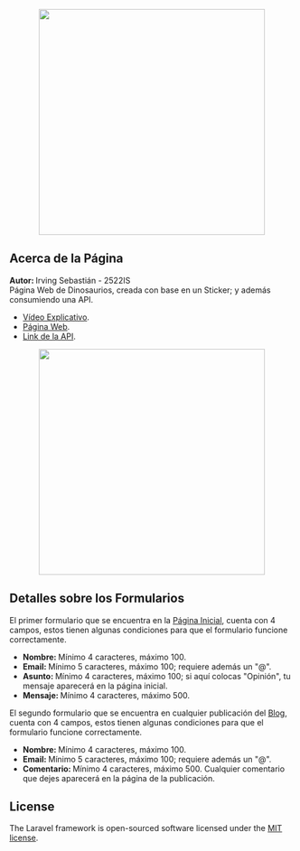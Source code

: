 <p align="center"><a href="https://laravel.com" target="_blank"><img src="https://raw.githubusercontent.com/laravel/art/master/logo-lockup/5%20SVG/2%20CMYK/1%20Full%20Color/laravel-logolockup-cmyk-red.svg" width="400"></a></p>

## Acerca de la Página

<strong>Autor: </strong>Irving Sebastián - 2522IS <br>
Página Web de Dinosaurios, creada con base en un Sticker; y además consumiendo una API.

- [Vídeo Explicativo](https://youtu.be/te2RvcmEj1o).
- [Página Web](http://dinosaurs-watchers-ig51.herokuapp.com).
- [Link de la API](https://nationalize.io).
    
<p align="center"><img src="https://wallpaperaccess.com/full/3268506.jpg" width="400"></p>
    
## Detalles sobre los Formularios
El primer formulario que se encuentra en la [Página Inicial](http://dinosaurs-watchers-ig51.herokuapp.com), cuenta con 4 campos, estos tienen algunas condiciones para que el formulario funcione correctamente.
- <strong>Nombre: </strong> Mínimo 4 caracteres, máximo 100.
- <strong>Email: </strong> Mínimo 5 caracteres, máximo 100; requiere además un "@".
- <strong>Asunto: </strong> Mínimo 4 caracteres, máximo 100; si aquí colocas "Opinión", tu mensaje aparecerá en la página inicial.
- <strong>Mensaje: </strong> Mínimo 4 caracteres, máximo 500.

El segundo formulario que se encuentra en cualquier publicación del [Blog](http://dinosaurs-watchers-ig51.herokuapp.com/blog), cuenta con 4 campos, estos tienen algunas condiciones para que el formulario funcione correctamente.
- <strong>Nombre: </strong> Mínimo 4 caracteres, máximo 100.
- <strong>Email: </strong> Mínimo 5 caracteres, máximo 100; requiere además un "@".
- <strong>Comentario: </strong> Mínimo 4 caracteres, máximo 500.
Cualquier comentario que dejes aparecerá en la página de la publicación.

## License

The Laravel framework is open-sourced software licensed under the [MIT license](https://opensource.org/licenses/MIT).
